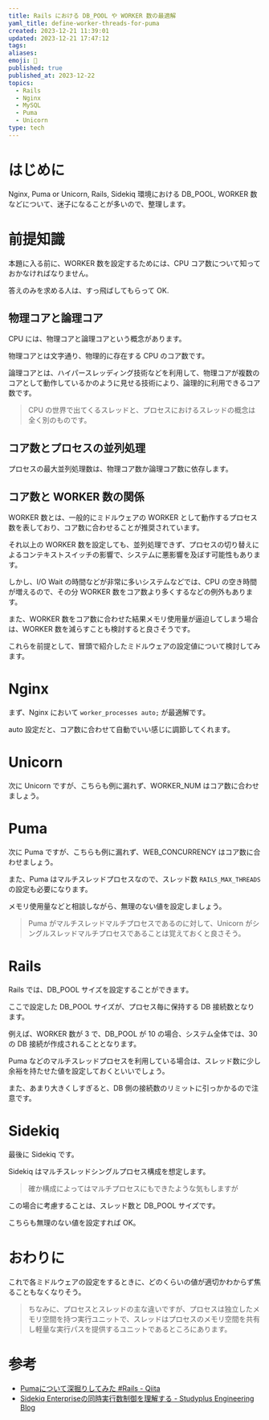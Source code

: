 ```yaml
---
title: Rails における DB_POOL や WORKER 数の最適解
yaml_title: define-worker-threads-for-puma
created: 2023-12-21 11:39:01
updated: 2023-12-21 17:47:12
tags: 
aliases: 
emoji: 🐥
published: true
published_at: 2023-12-22
topics:
  - Rails
  - Nginx
  - MySQL
  - Puma
  - Unicorn
type: tech
---
```

# はじめに

Nginx, Puma or Unicorn, Rails, Sidekiq 環境における DB_POOL, WORKER 数などについて、迷子になることが多いので、整理します。

# 前提知識

本題に入る前に、WORKER 数を設定するためには、CPU コア数について知っておかなければなりません。

答えのみを求める人は、すっ飛ばしてもらって OK.

## 物理コアと論理コア

CPU には、物理コアと論理コアという概念があります。

物理コアとは文字通り、物理的に存在する CPU のコア数です。

論理コアとは、ハイパースレッディング技術などを利用して、物理コアが複数のコアとして動作しているかのように見せる技術により、論理的に利用できるコア数です。

> CPU の世界で出てくるスレッドと、プロセスにおけるスレッドの概念は全く別のものです。
## コア数とプロセスの並列処理

プロセスの最大並列処理数は、物理コア数か論理コア数に依存します。

## コア数と WORKER 数の関係

WORKER 数とは、一般的にミドルウェアの WORKER として動作するプロセス数を表しており、コア数に合わせることが推奨されています。

それ以上の WORKER 数を設定しても、並列処理できず、プロセスの切り替えによるコンテキストスイッチの影響で、システムに悪影響を及ぼす可能性もあります。

しかし、I/O Wait の時間などが非常に多いシステムなどでは、CPU の空き時間が増えるので、その分 WORKER 数をコア数より多くするなどの例外もあります。

また、WORKER 数をコア数に合わせた結果メモリ使用量が逼迫してしまう場合は、WORKER 数を減らすことも検討すると良さそうです。

これらを前提として、冒頭で紹介したミドルウェアの設定値について検討してみます。

# Nginx

まず、Nginx において `worker_processes auto;` が最適解です。

auto 設定だと、コア数に合わせて自動でいい感じに調節してくれます。

# Unicorn

次に Unicorn ですが、こちらも例に漏れず、WORKER_NUM はコア数に合わせましょう。

# Puma

次に Puma ですが、こちらも例に漏れず、WEB_CONCURRENCY はコア数に合わせましょう。

また、Puma はマルチスレッドプロセスなので、スレッド数 `RAILS_MAX_THREADS` の設定も必要になります。

メモリ使用量などと相談しながら、無理のない値を設定しましょう。

> Puma がマルチスレッドマルチプロセスであるのに対して、Unicorn がシングルスレッドマルチプロセスであることは覚えておくと良さそう。
# Rails

Rails では、DB_POOL サイズを設定することができます。

ここで設定した DB_POOL サイズが、プロセス毎に保持する DB 接続数となります。

例えば、WORKER 数が 3 で、DB_POOL が 10 の場合、システム全体では、30 の DB 接続が作成されることとなります。

Puma などのマルチスレッドプロセスを利用している場合は、スレッド数に少し余裕を持たせた値を設定しておくといいでしょう。

また、あまり大きくしすぎると、DB 側の接続数のリミットに引っかかるので注意です。

# Sidekiq

最後に Sidekiq です。

Sidekiq はマルチスレッドシングルプロセス構成を想定します。

> 確か構成によってはマルチプロセスにもできたような気もしますが

この場合に考慮することは、スレッド数と DB_POOL サイズです。

こちらも無理のない値を設定すれば OK。

# おわりに

これで各ミドルウェアの設定をするときに、どのくらいの値が適切かわからず焦ることもなくなりそう。

>ちなみに、プロセスとスレッドの主な違いですが、プロセスは独立したメモリ空間を持つ実行ユニットで、スレッドはプロセスのメモリ空間を共有し軽量な実行パスを提供するユニットであるところにあります。

# 参考
- [Pumaについて深掘りしてみた #Rails - Qiita](https://qiita.com/yusuke2310/items/1695cd702cdf25d34fbc)
- [Sidekiq Enterpriseの同時実行数制御を理解する - Studyplus Engineering Blog](https://tech.studyplus.co.jp/entry/2021/10/25/100000)
